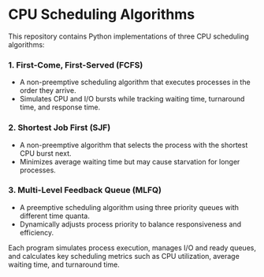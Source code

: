 # CPU Scheduling Algorithms  

This repository contains Python implementations of three CPU scheduling algorithms:  

### 1. First-Come, First-Served (FCFS)  
   - A non-preemptive scheduling algorithm that executes processes in the order they arrive.  
   - Simulates CPU and I/O bursts while tracking waiting time, turnaround time, and response time.  

### 2. Shortest Job First (SJF)  
   - A non-preemptive algorithm that selects the process with the shortest CPU burst next.  
   - Minimizes average waiting time but may cause starvation for longer processes.  

### 3. Multi-Level Feedback Queue (MLFQ)  
   - A preemptive scheduling algorithm using three priority queues with different time quanta.  
   - Dynamically adjusts process priority to balance responsiveness and efficiency.  

Each program simulates process execution, manages I/O and ready queues, and calculates key scheduling metrics such as CPU utilization, average waiting time, and turnaround time.
